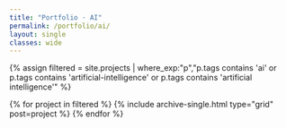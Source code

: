 ```yaml
---
title: "Portfolio · AI"
permalink: /portfolio/ai/
layout: single
classes: wide
---
```

{% assign filtered = site.projects | where_exp:"p","p.tags contains 'ai' or p.tags contains 'artificial-intelligence' or p.tags contains 'artificial intelligence'" %}
<div class="entries-grid">
  {% for project in filtered %}
    {% include archive-single.html type="grid" post=project %}
  {% endfor %}
</div>
